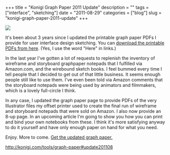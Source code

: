 +++
title = "Konigi Graph Paper 2011 Update"
description = ""
tags = ["interface", "sketching"]
date = "2011-08-29"
categories = ["blog"]
slug = "konigi-graph-paper-2011-update"
+++



  <div class="notebook-screenshot"><a href="../tools/graph-paper.html#update201108"><img id='bluga-thumbnail-2518' class='bluga-thumbnail large' src='http://media.konigi.com/bluga/
wt4e5c09bd645b0_large.jpg'/></a></div><p>It's been about 3 years since I updated the printable graph paper PDFs I provide for user interface design sketching. You can <a href="../tools/graph-paper.html">download the printable PDFs from here</a>. (Yes, I use the word &quot;Here&quot; in links.)</p>

<p>In the last year I've gotten a lot of requests to replenish the inventory of wireframe and storyboard graphpaper notepads that I fulfilled via Amazon.com, and the wirebound sketch books. I feel bummed every time I tell people that I decided to get out of that little business. It seems enough people still like to use them. I've even been told via Amazon comments that the storyboard notepads were being used by animators and filmmakers, which is a lovely full-circle I think.</p>

<p>In any case, I updated the graph paper page to provide PDFs of the very Illustrator files my offset printer used to create the final run of wireframe and storyboard notepads that were sold on Amazon. I also now provide an 8-up page. In an upcoming article I'm going to show you how you can print and bind your own notebooks from these. I think it's more satisfying anyway to do it yourself and have only enough paper on hand for what you need.</p>

<p>Enjoy. More to come. <a href="../tools/graph-paper.html">Get the updated graph paper.</a></p>

    
  <a href="../tools/graph-paper.html#update201108">http://konigi.com/tools/graph-paper#update201108</a>
